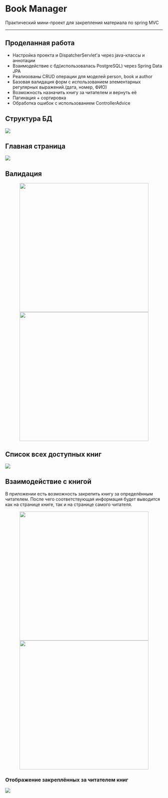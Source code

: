 # Book Manager
Практический мини-проект для закрепления материала по spring MVC

---

## Проделанная работа
* Настройка проекта и DispatcherServlet'а через java-классы и аннотации
* Взаимодействие с бд(использовалась PostgreSQL) через Spring Data JPA
* Реализованы CRUD операции для моделей person, book и author
* Базовая валидация форм с использованием элементарных регулярных выражений.(дата, номер, ФИО)
* Возможность назначить книгу за читателем и вернуть её
* Пагинация + сортировка
* Обработка ошибок с использованием ControllerAdvice

## Структура БД

![](https://drive.google.com/uc?export=view&id=1YtIs0LOfOiPJhv1FFlXaXzNWeNifRsoB)

## Главная страница

![](https://drive.google.com/uc?export=view&id=1YbPur-oca4B6DojxPf3rmMByVjJzOlg2)

## Валидация

<div align="center">
  <a href="https://github.com/JosManoel">
    <img src="https://drive.google.com/uc?export=view&id=12fUbAgvds99vKpcrpCnObKsaK3Yh4Nz0" width="412px"/> 
  </a>
  <a href="https://github.com/JosManoel">
    <img src="https://drive.google.com/uc?export=view&id=108IeGkRecGN1rZLPlp8N6KZDNKX5y5ul" width="412px"/>
  </a>
</div>

## Список всех доступных книг

![](https://drive.google.com/uc?export=view&id=1fFMMkaCrK3Y-KOpxsYUsMXtxIr88X_t4)

## Взаимодействие с книгой
В приложении есть возможность закрепить книгу за определённым читателем. 
После чего соответствующая информация будет выводится как на странице книге, так и на странице
самого читателя.

<div align="center">
  <a href="https://github.com/JosManoel">
    <img src="https://drive.google.com/uc?export=view&id=17GpWQpWsf0jNM7qYZ8r5V4pOyKVWTE1w" width="412px"/> 
  </a>
  <a href="https://github.com/JosManoel">
    <img src="https://drive.google.com/uc?export=view&id=1gyPgdRTVW8cV4CLB-NsgkpGcNJFYeP-8" width="412px"/>
  </a>
</div>

### Отображение закреплённых за читателем книг

![](https://drive.google.com/uc?export=view&id=1eturDlGTwa4O6cUDbPFe83-gyXxngkcO)
